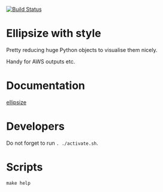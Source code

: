 [![Build Status](https://github.com/andgineer/ellipsize/workflows/ci/badge.svg)](https://github.com/andgineer/ellipsize/actions)
# Ellipsize with style

Pretty reducing huge Python objects to visualise them nicely.

Handy for AWS outputs etc.

# Documentation

[ellipsize](https://andgineer.github.io/ellipsize/en/)

# Developers

Do not forget to run `. ./activate.sh`.

# Scripts
    make help
